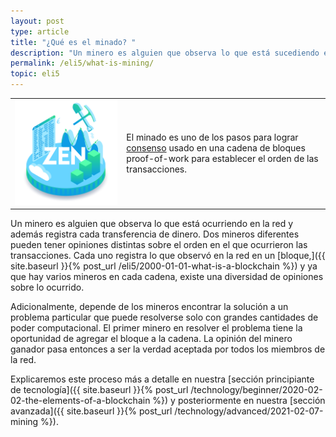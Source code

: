 ```yaml
---
layout: post
type: article
title: "¿Qué es el minado? "
description: "Un minero es alguien que observa lo que está sucediendo en la red y registra cada transferencia de dinero."
permalink: /eli5/what-is-mining/
topic: eli5
---
```


<table class="table lead">
    <tr>
        <td class="icon"><img src="/assets/post_files/eli5/what-is-mining/Mining.jpg" alt="Mining"></td>
        <td>
            El minado es uno de los pasos para lograr <a href="{{ site.baseurl }}{% post_url /eli5/2000-01-07-what-is-consensus %}">consenso</a> usado en una cadena de bloques proof-of-work para establecer el orden de las transacciones.
        </td>
    </tr>
</table> 

Un minero es alguien que observa lo que está ocurriendo en la red y además registra cada transferencia de dinero. Dos mineros diferentes pueden tener opiniones distintas sobre el orden en el que ocurrieron las transacciones. Cada uno registra lo que observó en la red en un [bloque,]({{ site.baseurl }}{% post_url /eli5/2000-01-01-what-is-a-blockchain %}) y ya que hay varios mineros en cada cadena, existe una diversidad de opiniones sobre lo ocurrido.

Adicionalmente, depende de los mineros encontrar la solución a un problema particular que puede resolverse solo con grandes cantidades de poder computacional. El primer minero en resolver el problema tiene la oportunidad de agregar el bloque a la cadena. La opinión del minero ganador pasa entonces a ser la verdad aceptada por todos los miembros de la red.

Explicaremos este proceso más a detalle en nuestra [sección principiante de tecnología]({{ site.baseurl }}{% post_url /technology/beginner/2020-02-02-the-elements-of-a-blockchain %}) y posteriormente en nuestra [sección avanzada]({{ site.baseurl }}{% post_url /technology/advanced/2021-02-07-mining %}).